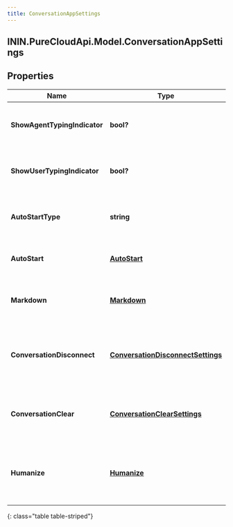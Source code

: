 ```yaml
---
title: ConversationAppSettings
---
```

## ININ.PureCloudApi.Model.ConversationAppSettings

## Properties

|Name | Type | Description | Notes|
|------------ | ------------- | ------------- | -------------|
| **ShowAgentTypingIndicator** | **bool?** | The toggle to enable or disable typing indicator for messenger | [optional] |
| **ShowUserTypingIndicator** | **bool?** | The toggle to enable or disable typing indicator for messenger | [optional] |
| **AutoStartType** | **string** | Deprecated. The auto start type for the messenger conversation | [optional] |
| **AutoStart** | [**AutoStart**](AutoStart.html) | The auto start for the messenger conversation | [optional] |
| **Markdown** | [**Markdown**](Markdown.html) | The markdown for the messenger app | [optional] |
| **ConversationDisconnect** | [**ConversationDisconnectSettings**](ConversationDisconnectSettings.html) | The conversation disconnect settings for the messenger app | [optional] |
| **ConversationClear** | [**ConversationClearSettings**](ConversationClearSettings.html) | The conversation clear settings for the messenger app | [optional] |
| **Humanize** | [**Humanize**](Humanize.html) | The humanize conversations settings for the messenger app | [optional] |
{: class="table table-striped"}


